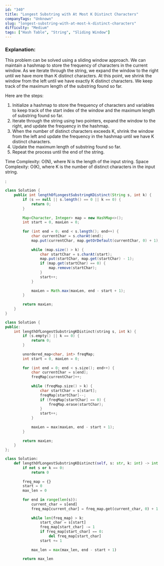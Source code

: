```yaml
---
id: "340"
title: "Longest Substring with At Most K Distinct Characters"
companyTags: "Unknown"
slug: "longest-substring-with-at-most-k-distinct-characters"
difficulty: "Medium"
tags: ["Hash Table", "String", "Sliding Window"]
---
```


### Explanation:

This problem can be solved using a sliding window approach. We can maintain a hashmap to store the frequency of characters in the current window. As we iterate through the string, we expand the window to the right until we have more than K distinct characters. At this point, we shrink the window from the left until we have exactly K distinct characters. We keep track of the maximum length of the substring found so far.

Here are the steps:
1. Initialize a hashmap to store the frequency of characters and variables to keep track of the start index of the window and the maximum length of substring found so far.
2. Iterate through the string using two pointers, expand the window to the right, and update the frequency in the hashmap.
3. When the number of distinct characters exceeds K, shrink the window from the left and update the frequency in the hashmap until we have K distinct characters.
4. Update the maximum length of substring found so far.
5. Repeat the process until the end of the string.

Time Complexity: O(N), where N is the length of the input string.
Space Complexity: O(K), where K is the number of distinct characters in the input string.

:

```java
class Solution {
    public int lengthOfLongestSubstringKDistinct(String s, int k) {
        if (s == null || s.length() == 0 || k == 0) {
            return 0;
        }
        
        Map<Character, Integer> map = new HashMap<>();
        int start = 0, maxLen = 0;
        
        for (int end = 0; end < s.length(); end++) {
            char currentChar = s.charAt(end);
            map.put(currentChar, map.getOrDefault(currentChar, 0) + 1);
            
            while (map.size() > k) {
                char startChar = s.charAt(start);
                map.put(startChar, map.get(startChar) - 1);
                if (map.get(startChar) == 0) {
                    map.remove(startChar);
                }
                start++;
            }
            
            maxLen = Math.max(maxLen, end - start + 1);
        }
        
        return maxLen;
    }
}
```

```cpp
class Solution {
public:
    int lengthOfLongestSubstringKDistinct(string s, int k) {
        if (s.empty() || k == 0) {
            return 0;
        }
        
        unordered_map<char, int> freqMap;
        int start = 0, maxLen = 0;
        
        for (int end = 0; end < s.size(); end++) {
            char currentChar = s[end];
            freqMap[currentChar]++;
            
            while (freqMap.size() > k) {
                char startChar = s[start];
                freqMap[startChar]--;
                if (freqMap[startChar] == 0) {
                    freqMap.erase(startChar);
                }
                start++;
            }
            
            maxLen = max(maxLen, end - start + 1);
        }
        
        return maxLen;
    }
};
```

```python
class Solution:
    def lengthOfLongestSubstringKDistinct(self, s: str, k: int) -> int:
        if not s or k == 0:
            return 0
        
        freq_map = {}
        start = 0
        max_len = 0
        
        for end in range(len(s)):
            current_char = s[end]
            freq_map[current_char] = freq_map.get(current_char, 0) + 1
            
            while len(freq_map) > k:
                start_char = s[start]
                freq_map[start_char] -= 1
                if freq_map[start_char] == 0:
                    del freq_map[start_char]
                start += 1
            
            max_len = max(max_len, end - start + 1)
        
        return max_len
```
